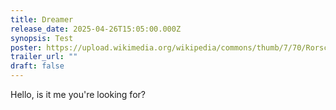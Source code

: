 ```yaml
---
title: Dreamer
release_date: 2025-04-26T15:05:00.000Z
synopsis: Test
poster: https://upload.wikimedia.org/wikipedia/commons/thumb/7/70/Rorschach_blot_01.jpg/640px-Rorschach_blot_01.jpg
trailer_url: ""
draft: false
---
```

Hello, is it me you're looking for?

